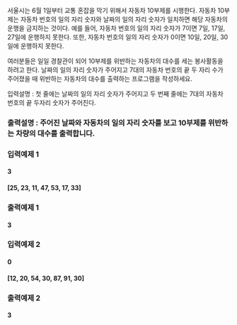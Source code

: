  서울시는 6월 1일부터 교통 혼잡을 막기 위해서 자동차 10부제를 시행한다.
 자동차 10부제는 자동차 번호의 일의 자리 숫자와 날짜의 일의 자리 숫자가 일치하면
 해당 자동차의 운행을 금지하는 것이다.
 예를 들어, 자동차 번호의 일의 자리 숫자가 7이면 7일, 17일, 27일에 운행하지 못한다.
 또한, 자동차 번호의 일의 자리 숫자가 0이면 10일, 20일, 30일에 운행하지 못한다.

 여러분들은 일일 경찰관이 되어 10부제를 위반하는 자동차의 대수를 세는 봉사활동을 하려고 한다.
 날짜의 일의 자리 숫자가 주어지고 7대의 자동차 번호의 끝 두 자리 수가 주어졌을 때
 위반하는 자동차의 대수를 출력하는 프로그램을 작성하세요.

 입력설명 : 첫 줄에는 날짜의 일의 자리 숫자가 주어지고 
 두 번째 줄에는 7대의 자동차 번호의 끝 두자리 숫자가 주어진다.

### 출력설명 : 주어진 날짜와 자동차의 일의 자리 숫자를 보고 10부제를 위반하는 차량의 대수를 출력합니다.
###  입력예제 1
#### 3
#### [25, 23, 11, 47, 53, 17, 33]

### 출력예제 1
#### 3

### 입력예제 2
#### 0
#### [12, 20, 54, 30, 87, 91, 30]

### 출력예제 2
#### 3